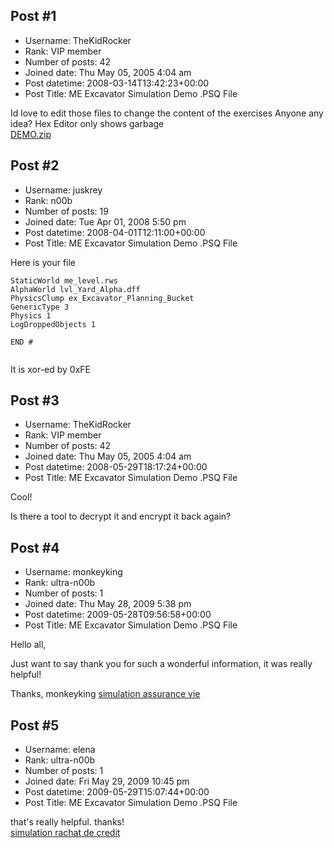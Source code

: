 ## Post #1
- Username: TheKidRocker
- Rank: VIP member
- Number of posts: 42
- Joined date: Thu May 05, 2005 4:04 am
- Post datetime: 2008-03-14T13:42:23+00:00
- Post Title: ME Excavator Simulation Demo .PSQ File

Id love to edit those files to change the content of the exercises
Anyone any idea?
Hex Editor only shows garbage  
[DEMO.zip](https://xentaxbackup.github.io/file/1470_DEMO.zip)
## Post #2
- Username: juskrey
- Rank: n00b
- Number of posts: 19
- Joined date: Tue Apr 01, 2008 5:50 pm
- Post datetime: 2008-04-01T12:11:00+00:00
- Post Title: ME Excavator Simulation Demo .PSQ File

Here is your file

```
StaticWorld me_level.rws
AlphaWorld lvl_Yard_Alpha.dff
PhysicsClump ex_Excavator_Planning_Bucket
GenericType 3
Physics 1
LogDroppedObjects 1

END #


```


It is xor-ed by 0xFE
## Post #3
- Username: TheKidRocker
- Rank: VIP member
- Number of posts: 42
- Joined date: Thu May 05, 2005 4:04 am
- Post datetime: 2008-05-29T18:17:24+00:00
- Post Title: ME Excavator Simulation Demo .PSQ File

Cool!

Is there a tool to decrypt it and encrypt it back again?
## Post #4
- Username: monkeyking
- Rank: ultra-n00b
- Number of posts: 1
- Joined date: Thu May 28, 2009 5:38 pm
- Post datetime: 2009-05-28T09:56:58+00:00
- Post Title: ME Excavator Simulation Demo .PSQ File

Hello all,

Just want to say thank you for such a wonderful information, it was really helpful!

Thanks,
monkeyking
[simulation assurance vie](http://simulationassurancevie.com/)
## Post #5
- Username: elena
- Rank: ultra-n00b
- Number of posts: 1
- Joined date: Fri May 29, 2009 10:45 pm
- Post datetime: 2009-05-29T15:07:44+00:00
- Post Title: ME Excavator Simulation Demo .PSQ File

that's really helpful. thanks!   
[simulation rachat de credit](http://simulationrachatdecredit.org)
